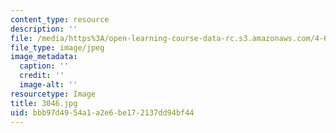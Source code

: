 ```yaml
---
content_type: resource
description: ''
file: /media/https%3A/open-learning-course-data-rc.s3.amazonaws.com/4-614-religious-architecture-and-islamic-cultures-fall-2002/bbb97d4954a1a2e6be172137dd94bf44_3046.jpg
file_type: image/jpeg
image_metadata:
  caption: ''
  credit: ''
  image-alt: ''
resourcetype: Image
title: 3046.jpg
uid: bbb97d49-54a1-a2e6-be17-2137dd94bf44
---
```


